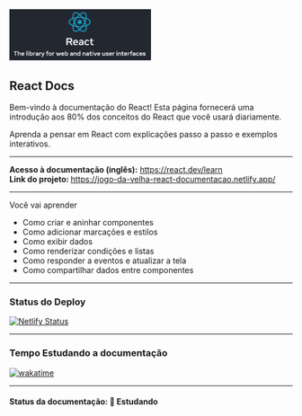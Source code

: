 <img src="img-readme/React-logo.png" width="50%">
<h2>React Docs</h2>

<p>Bem-vindo à documentação do React! Esta página fornecerá uma introdução aos 80% dos conceitos do React que você usará diariamente.</p>

<p>Aprenda a pensar em React com explicações passo a passo e exemplos interativos.</p>

<hr>

<strong>Acesso à documentação (inglês):</strong> <a href="https://react.dev/learn">https://react.dev/learn</a>
<br />
<strong>Link do projeto: </strong> <a href="https://jogo-da-velha-react-documentacao.netlify.app/">https://jogo-da-velha-react-documentacao.netlify.app/</a>

<hr>

<p>Você vai aprender</p>

<ul>
  <li>Como criar e aninhar componentes</li>
  <li>Como adicionar marcações e estilos</li>
  <li>Como exibir dados</li>
  <li>Como renderizar condições e listas</li>
  <li>Como responder a eventos e atualizar a tela</li>
  <li>Como compartilhar dados entre componentes</li>
</ul>

<hr>

<h3>Status do Deploy</h3>

[![Netlify Status](https://api.netlify.com/api/v1/badges/5d55ecb6-deaf-40b4-8a3c-145951b1ea3d/deploy-status)](https://app.netlify.com/sites/jogo-da-velha-react-documentacao/deploys)

<hr>

<h3>Tempo Estudando a documentação</h3>

<p>
  <a href="https://wakatime.com/badge/github/EdiJunior88/React_Documentacao">
    <img src="https://wakatime.com/badge/github/EdiJunior88/React_Documentacao.svg" alt="wakatime">
  </a>
</p>

<hr>

<h4><b>Status da documentação:</b> 💬 Estudando</h4>
